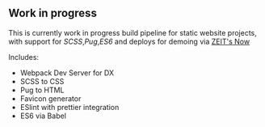 ## Work in progress

This is currently work in progress build pipeline for static website projects, with support for _SCSS_,_Pug_,_ES6_ and deploys for demoing via [ZEIT's Now](https://zeit.co/now)

Includes:

* Webpack Dev Server for DX
* SCSS to CSS
* Pug to HTML
* Favicon generator
* ESlint with prettier integration
* ES6 via Babel
